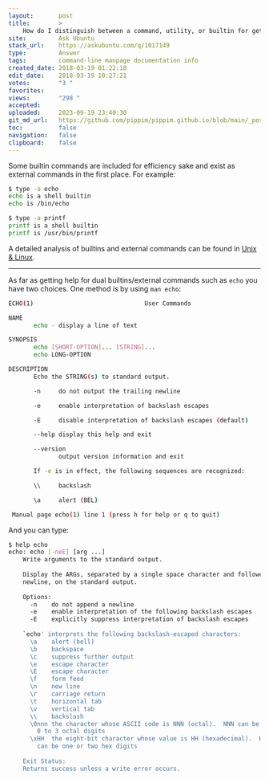 ```yaml
---
layout:       post
title:        >
    How do I distinguish between a command, utility, or builtin for getting documentation?
site:         Ask Ubuntu
stack_url:    https://askubuntu.com/q/1017149
type:         Answer
tags:         command-line manpage documentation info
created_date: 2018-03-19 01:22:18
edit_date:    2018-03-19 10:27:21
votes:        "3 "
favorites:    
views:        "298 "
accepted:     
uploaded:     2023-09-19 23:40:30
git_md_url:   https://github.com/pippim/pippim.github.io/blob/main/_posts/2018/2018-03-19-How-do-I-distinguish-between-a-command_-utility_-or-builtin-for-getting-documentation_.md
toc:          false
navigation:   false
clipboard:    false
---
```


Some builtin commands are included for efficiency sake and exist as external commands in the first place. For example:



``` bash
$ type -a echo
echo is a shell builtin
echo is /bin/echo

$ type -a printf
printf is a shell builtin
printf is /usr/bin/printf
```

A detailed analysis of builtins and external commands can be found in [Unix & Linux][1].


----------

As far as getting help for dual builtins/external commands such as `echo` you have two choices. One method is by using `man echo`:

``` bash
ECHO(1)                               User Commands                               ECHO(1)

NAME
       echo - display a line of text

SYNOPSIS
       echo [SHORT-OPTION]... [STRING]...
       echo LONG-OPTION

DESCRIPTION
       Echo the STRING(s) to standard output.

       -n     do not output the trailing newline

       -e     enable interpretation of backslash escapes

       -E     disable interpretation of backslash escapes (default)

       --help display this help and exit

       --version
              output version information and exit

       If -e is in effect, the following sequences are recognized:

       \\     backslash

       \a     alert (BEL)

 Manual page echo(1) line 1 (press h for help or q to quit)
```

And you can type:

``` bash
$ help echo
echo: echo [-neE] [arg ...]
    Write arguments to the standard output.
    
    Display the ARGs, separated by a single space character and followed by a
    newline, on the standard output.
    
    Options:
      -n	do not append a newline
      -e	enable interpretation of the following backslash escapes
      -E	explicitly suppress interpretation of backslash escapes
    
    `echo' interprets the following backslash-escaped characters:
      \a	alert (bell)
      \b	backspace
      \c	suppress further output
      \e	escape character
      \E	escape character
      \f	form feed
      \n	new line
      \r	carriage return
      \t	horizontal tab
      \v	vertical tab
      \\	backslash
      \0nnn	the character whose ASCII code is NNN (octal).  NNN can be
    	0 to 3 octal digits
      \xHH	the eight-bit character whose value is HH (hexadecimal).  HH
    	can be one or two hex digits
    
    Exit Status:
    Returns success unless a write error occurs.
```

  [1]: https://unix.stackexchange.com/a/1359/200094

